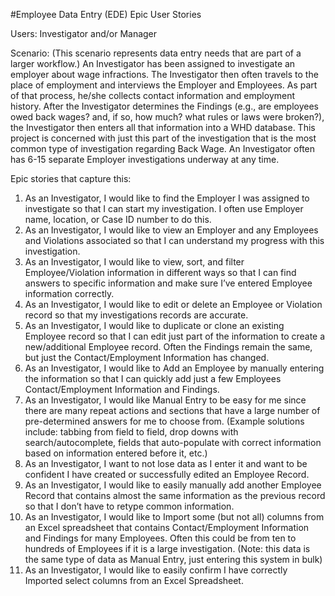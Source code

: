 #Employee Data Entry (EDE) Epic User Stories

Users: Investigator and/or Manager

Scenario: (This scenario represents data entry needs that are part of a larger workflow.) An Investigator has been assigned to investigate an employer about wage infractions. The Investigator then often travels to the place of employment and interviews the Employer and Employees. As part of that process, he/she collects contact information and employment history. After the Investigator determines the Findings (e.g., are employees owed back wages? and, if so, how much? what rules or laws were broken?), the Investigator then enters all that information into a WHD database. This project is concerned with just this part of the investigation that is the most common type of investigation regarding Back Wage. An Investigator often has 6-15 separate Employer investigations underway at any time.

Epic stories that capture this:

1.	As an Investigator, I would like to find the Employer I was assigned to investigate so that I can start my investigation. I often use Employer name, location, or Case ID number to do this.
2.	As an Investigator, I would like to view an Employer and any Employees and Violations associated so that I can understand my progress with this investigation. 
3.	As an Investigator, I would like to view, sort, and filter Employee/Violation information in different ways so that I can find answers to specific information and make sure I’ve entered Employee information correctly.
4.	As an Investigator, I would like to edit or delete an Employee or Violation record so that my investigations records are accurate.
5.	As an Investigator, I would like to duplicate or clone an existing Employee record so that I can edit just part of the information to create a new/additional Employee record. Often the Findings remain the same, but just the Contact/Employment Information has changed.
6.	As an Investigator, I would like to Add an Employee by manually entering the information so that I can quickly add just a few Employees Contact/Employment Information and Findings.
7.	As an Investigator, I would like Manual Entry to be easy for me since there are many repeat actions and sections that have a large number of pre-determined answers for me to choose from. (Example solutions include: tabbing from field to field, drop downs with search/autocomplete, fields that auto-populate with correct information based on information entered before it, etc.)
8.	As an Investigator, I want to not lose data as I enter it and want to be confident I have created or successfully edited an Employee Record. 
9.	As an Investigator, I would like to easily manually add another Employee Record that contains almost the same information as the previous record so that I don’t have to retype common information.
10.	As an Investigator, I would like to Import some (but not all) columns from an Excel spreadsheet that contains Contact/Employment Information and Findings for many Employees. Often this could be from ten to hundreds of Employees if it is a large investigation. (Note: this data is the same type of data as Manual Entry, just entering this system in bulk)
11.	As an Investigator, I would like to easily confirm I have correctly Imported select columns from an Excel Spreadsheet.

